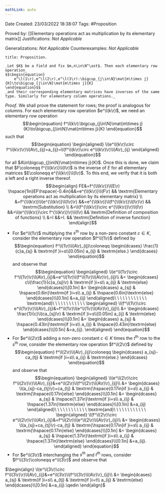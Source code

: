 ```yaml
---
mathLink: auto
---
```


<div class="topSpace"></div>

Date Created: 23/03/2022 18:38:07
Tags: #Proposition

Proved by: [[Elementary operations act as multiplication by its elementary matrix]]
Justifications: _Not Applicable_

Generalizations: _Not Applicable_
Counterexamples: _Not Applicable_

``` ad-Proposition
title: Proposition.

_Let $K$ be a field and fix $m,n\in\N^\ast$. Then each elementary row operation_
$$\begin{equation}
    e^\l(1\r),e^\l(2\r),e^\l(3\r):\bigcup_{j\in\N}\mat{m\times j}{K}\to\bigcup_{j\in\N}\mat{m\times j}{K}
\end{equation}$$
_and their corresponding elementary matrices have inverses of the same type. Similarly for elementary column operations._

```

_Proof_. We shall prove the statement for rows; the proof is analogous for columns. For each elementary row operation $e^\l(k\r)$, we need an elementary row operation
$$\begin{equation}
    f^\l(k\r):\bigcup_{j\in\N}\mat{m\times j}{K}\to\bigcup_{j\in\N}\mat{m\times j}{K}
\end{equation}$$
such that
$$\begin{equation}
    \begin{aligned}
        \l(e^\l(k\r)\circ f^\l(k\r)\r)\l(A\r)_{ij}=a_{ij}=\l(f^\l(k\r)\circ e^\l(k\r)\r)\l(A\r)_{ij}
    \end{aligned}
\end{equation}$$
for all $A\in\bigcup_{j\in\N}\mat{m\times j}{K}$. Once this is done, we claim that $F\coloneqq f^{\l(k\r)}\l(I\r)$ is the inverse of $E$ for all elementary matrices $E\coloneqq e^{\l(k\r)}\l(I\r)$. To this end, we verify that it is both a left and a right inverse thereof.
$$\begin{align}
    FE&=f^{\l(k\r)}\l(E\r) \hspace{1in}EF\hspace{-0.4in}&&=e^{\l(k\r)}\l(F\r) && \textrm{Elementary operations act as multiplication by its elementary matrix} \\
    &=f^{\l(k\r)}\l(e^{\l(k\r)}\l(I\r)\r) &&=e^{\l(k\r)}\l(f^{\l(k\r)}\l(I\r)\r) && \textrm{Substitution} \\
    &=\l(f^{\l(k\r)}\circ e^{\l(k\r)}\r)\l(I\r) &&=\l(e^{\l(k\r)}\circ f^{\l(k\r)}\r)\l(I\r) && \textrm{Definition of composition of functions} \\
    &=I &&=I. && \textrm{Definition of inverse function}
\end{align}$$

* For $e^\l(1\r)$ multiplying the $s^\textrm{th}$ row by a non-zero constant $c\in K$, consider the elementary row operation $f^\l(1\r)$ defined by
$$\begin{equation}
    f^\l(1\r)\l(A\r)_{ij}\coloneqq
        \begin{dcases}
            \frac{1}{c}a_{sj} & \textrm{if }i=s\\[0.05in]
            a_{ij} & \textrm{else.}
        \end{dcases}
\end{equation}$$
and observe that
$$\begin{equation}
    \begin{aligned}
        \l(e^\l(1\r)\circ f^\l(1\r)\r)\l(A\r)_{ij}&=e^\l(1\r)\l(f^\l(1\r)\l(A\r)\r)_{ij}\\
        &=
            \begin{dcases}
                c\l(\frac{1}{c}a_{sj}\r) & \textrm{if }i=s\\
                a_{ij} & \textrm{else}
            \end{dcases}\\[0.1in]
        &=
            \begin{dcases}
                a_{sj} & \hspace{0.6in}\textrm{if }i=s\\
                a_{ij} & \hspace{0.6in}\textrm{else}
            \end{dcases}\\[0.1in]
        &=a_{ij}
    \end{aligned}\ \ \ \ \ \ \ \ \ \ \ \ \textrm{and}\ \ \ \ \ \ \ \ \ \ \ \ 
    \begin{aligned}
        \l(f^\l(1\r)\circ e^\l(1\r)\r)\l(A\r)_{ij}&=f^\l(1\r)\l(e^\l(1\r)\l(A\r)\r)_{ij}\\
        &=
            \begin{dcases}
                \frac{1}{c}\l(ca_{sj}\r) & \textrm{if }i=s\\[0.05in]
                a_{ij} & \textrm{else}
            \end{dcases}\\[0.1in]
        &=
            \begin{dcases}
                a_{sj} & \hspace{0.43in}\textrm{if }i=s\\
                a_{ij} & \hspace{0.43in}\textrm{else}
            \end{dcases}\\[0.1in]
        &=a_{ij}.
    \end{aligned}
\end{equation}$$
* For $e^\l(2\r)$ adding a non-zero constant $c\in K$ times the $t^\textrm{th}$ row to the $s^\textrm{th}$ row, consider the elementary row operation $f^\l(2\r)$ defined by
$$\begin{equation}
    f^\l(2\r)\l(A\r)_{ij}\coloneqq
        \begin{dcases}
            a_{sj}-ca_{tj} & \textrm{if }i=s\\
            a_{ij} & \textrm{else.}
        \end{dcases}
\end{equation}$$
and observe that
$$\begin{equation}
    \begin{aligned}
        \l(e^\l(2\r)\circ f^\l(2\r)\r)\l(A\r)_{ij}&=e^\l(2\r)\l(f^\l(2\r)\l(A\r)\r)_{ij}\\
        &=
            \begin{dcases}
                \l(a_{sj}-ca_{tj}\r)+ca_{tj} & \textrm{\hspace{0.17in}if }i=s\\
                a_{ij} & \textrm{\hspace{0.17in}else}
            \end{dcases}\\[0.1in]
        &=
            \begin{dcases}
                a_{sj} & \hspace{1.37in}\textrm{if }i=s\\
                a_{ij} & \hspace{1.37in}\textrm{else}
            \end{dcases}\\[0.1in]
        &=a_{ij}
    \end{aligned}\ \ \ \ \ \ \ \ \ \ \ \ \textrm{and}\ \ \ \ \ \ \ \ \ \ \ \ 
    \begin{aligned}
        \l(f^\l(2\r)\circ e^\l(2\r)\r)\l(A\r)_{ij}&=f^\l(2\r)\l(e^\l(2\r)\l(A\r)\r)_{ij}\\
        &=
            \begin{dcases}
                \l(a_{sj}+ca_{tj}\r)-ca_{tj} & \textrm{\hspace{0.17in}if }i=s\\
                a_{ij} & \textrm{\hspace{0.17in}else}
            \end{dcases}\\[0.1in]
        &=
            \begin{dcases}
                a_{sj} & \hspace{1.37in}\textrm{if }i=s\\
                a_{ij} & \hspace{1.37in}\textrm{else}
            \end{dcases}\\[0.1in]
        &=a_{ij}.
    \end{aligned}
\end{equation}$$
* For $e^\l(3\r)$ interchanging the $s^\textrm{th}$ and $t^\textrm{th}$ rows, consider $f^\l(3\r)\coloneqq e^\l(3\r)$ and observe that

$\begin{align}
    \l(e^\l(3\r)\circ f^\l(3\r)\r)\l(A\r)_{ij}&=e^\l(3\r)\l(f^\l(3\r)\l(A\r)\r)_{ij}\\
    &=
        \begin{dcases}
            a_{sj} & \textrm{if }i=s\\
            a_{tj} & \textrm{if }i=t\\
            a_{ij} & \textrm{else}
        \end{dcases}\\[0.1in]
    &=a_{ij}.\qedin
\end{align}$
